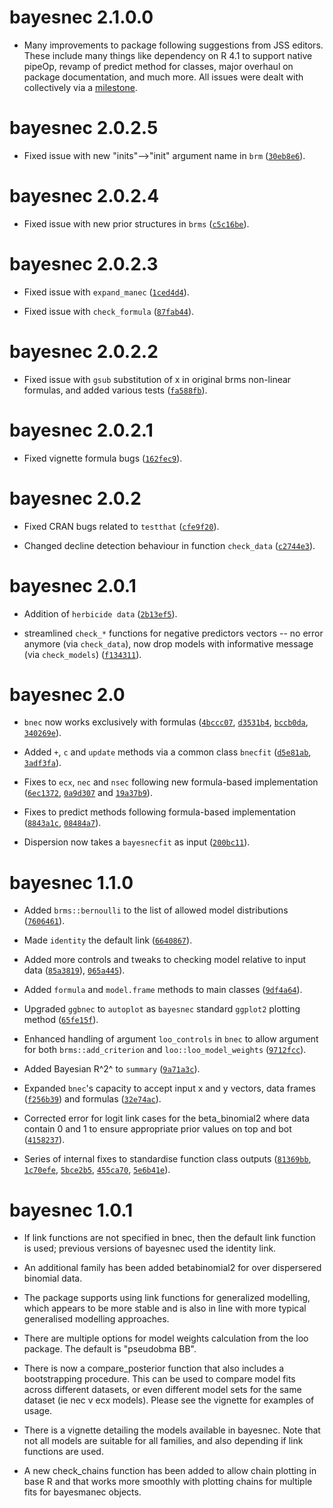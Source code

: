 # bayesnec 2.1.0.0

- Many improvements to package following suggestions from JSS editors. These include many things like dependency on R 4.1 to support native pipeOp, revamp of predict method for classes, major overhaul on package documentation, and much more. All issues were dealt with collectively via a [milestone](https://github.com/open-AIMS/bayesnec/milestone/4?closed=1).

# bayesnec 2.0.2.5

- Fixed issue with new "inits"-->"init" argument name in `brm` ([`30eb8e6`](https://github.com/open-AIMS/bayesnec/commit/30eb8e6)).

# bayesnec 2.0.2.4

- Fixed issue with new prior structures in `brms` ([`c5c16be`](https://github.com/open-AIMS/bayesnec/commit/c5c16be)).

# bayesnec 2.0.2.3

- Fixed issue with `expand_manec` ([`1ced4d4`](https://github.com/open-AIMS/bayesnec/commit/1ced4d4)).

- Fixed issue with `check_formula` ([`87fab44`](https://github.com/open-AIMS/bayesnec/commit/87fab44)).

# bayesnec 2.0.2.2

- Fixed issue with `gsub` substitution of x in original brms non-linear formulas, and added various tests ([`fa588fb`](https://github.com/open-AIMS/bayesnec/commit/fa588fb)).

# bayesnec 2.0.2.1

- Fixed vignette formula bugs ([`162fec9`](https://github.com/open-AIMS/bayesnec/commit/162fec9)).

# bayesnec 2.0.2

- Fixed CRAN bugs related to `testthat` ([`cfe9f20`](https://github.com/open-AIMS/bayesnec/commit/cfe9f20)).

- Changed decline detection behaviour in function `check_data` ([`c2744e3`](https://github.com/open-AIMS/bayesnec/commit/c2744e3)).

# bayesnec 2.0.1

- Addition of `herbicide data` ([`2b13ef5`](https://github.com/open-AIMS/bayesnec/commit/2b13ef5)).

- streamlined `check_*` functions for negative predictors vectors -- no error anymore (via `check_data`), now drop models with informative message (via `check_models`) ([`f134311`](https://github.com/open-AIMS/bayesnec/commit/f134311)).

# bayesnec 2.0

- `bnec` now works exclusively with formulas ([`4bccc07`](https://github.com/open-AIMS/bayesnec/commit/4bccc07), [`d3531b4`](https://github.com/open-AIMS/bayesnec/commit/d3531b4), [`bccb0da`](https://github.com/open-AIMS/bayesnec/commit/bccb0da), [`340269e`](https://github.com/open-AIMS/bayesnec/commit/340269e)).

- Added `+`, `c` and `update` methods via a common class `bnecfit` ([`d5e81ab`](https://github.com/open-AIMS/bayesnec/commit/d5e81ab), [`3adf3fa`](https://github.com/open-AIMS/bayesnec/commit/3adf3fa)).

- Fixes to `ecx`, `nec` and `nsec` following new formula-based implementation ([`6ec1372`](https://github.com/open-AIMS/bayesnec/commit/6ec1372), [`0a9d307`](https://github.com/open-AIMS/bayesnec/commit/0a9d307) and [`19a37b9`](https://github.com/open-AIMS/bayesnec/commit/19a37b9)).

- Fixes to predict methods following formula-based implementation ([`8843a1c`](https://github.com/open-AIMS/bayesnec/commit/8843a1c), [`08484a7`](https://github.com/open-AIMS/bayesnec/commit/08484a7)).

- Dispersion now takes a `bayesnecfit` as input ([`200bc11`](https://github.com/open-AIMS/bayesnec/commit/200bc11)).

# bayesnec 1.1.0

- Added `brms::bernoulli` to the list of allowed model distributions ([`7606461`](https://github.com/open-AIMS/bayesnec/commit/76064617a299a07da29c690a7d07715c889bfa65)).

- Made `identity` the default link ([`6640867`](https://github.com/open-AIMS/bayesnec/commit/664086715092dfd9a61b766ea13230743beee0b7)).

- Added more controls and tweaks to checking model relative to input data ([`85a3819`](https://github.com/open-AIMS/bayesnec/commit/85a38196a5e963df956787174cd5235c7e65ae02)), [`065a445`](https://github.com/open-AIMS/bayesnec/commit/065a44513d509d9812c872bcc130e6c2db402049)).

- Added `formula` and `model.frame` methods to main classes ([`9df4a64`](https://github.com/open-AIMS/bayesnec/commit/9df4a64d1fb1ced15824a0d388d61e712dba7d92)).

- Upgraded `ggbnec` to `autoplot` as `bayesnec` standard `ggplot2` plotting method ([`65fe15f`](https://github.com/open-AIMS/bayesnec/commit/65fe15fec2c2a13f34d3238c05a841dffd7a1780)).

- Enhanced handling of argument `loo_controls` in `bnec` to allow argument for both `brms::add_criterion` and `loo::loo_model_weights` ([`9712fcc`](https://github.com/open-AIMS/bayesnec/commit/9712fcce54adc83dbd26edc9ce659dda354fed6a)).

- Added Bayesian R^2^ to `summary` ([`9a71a3c`](https://github.com/open-AIMS/bayesnec/commit/9a71a3cc2b9cfacf5920094cbd16f7da81709e4a)).

- Expanded `bnec`'s capacity to accept input x and y vectors, data frames ([`f256b39`](https://github.com/open-AIMS/bayesnec/commit/f256b399ab9115fffa7349a7a9daef21090f53f5)) and formulas ([`32e74ac`](https://github.com/open-AIMS/bayesnec/commit/32e74ac419c39c660aceb3d0914622de753a7a83)).

- Corrected error for logit link cases for the beta_binomial2 where data contain 0 and 1 to ensure appropriate prior values on top and bot ([`4158237`](https://github.com/open-AIMS/bayesnec/commit/41582378a1a55c9420f69e578cfc98dc23182515)).

- Series of internal fixes to standardise function class outputs ([`81369bb`](https://github.com/open-AIMS/bayesnec/commit/81369bbaef5e860410a5e2cc5227b6033687d36c), [`1c70efe`](https://github.com/open-AIMS/bayesnec/commit/1c70efeea54abe39c078ebfd014434e060c6f337), [`5bce2b5`](https://github.com/open-AIMS/bayesnec/commit/5bce2b5c40d8c1c480423529aaa59e0c82eda188), [`455ca70`](https://github.com/open-AIMS/bayesnec/commit/455ca70603a890b26a45b566975f21603f9f87df), [`5e6b41e`](https://github.com/open-AIMS/bayesnec/commit/5e6b41e6845321b5ff1f96c6733d59b6629fb707)).

# bayesnec 1.0.1

- If link functions are not specified in bnec, then the default link function is used; previous versions of bayesnec used the identity link.

- An additional family has been added betabinomial2 for over dispersered binomial data.

- The package supports using link functions for generalized modelling, which appears to be more stable and is also in line with more typical generalised modelling approaches.

- There are multiple options for model weights calculation from the loo package. The default is "pseudobma BB".

- There is now a compare_posterior function that also includes a bootstrapping procedure. This can be used to compare model fits across different datasets, or even different model sets for the same dataset (ie nec v ecx models). Please see the vignette for examples of usage.

- There is a vignette detailing the models available in bayesnec. Note that not all models are suitable for all families, and also depending if link functions are used.

- A new check_chains function has been added to allow chain plotting in base R and that works more smoothly with plotting chains for multiple fits for bayesmanec objects.
